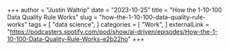 +++
author = "Justin Waltrip"
date = "2023-10-25"
title = "How the 1-10-100 Data Quality Rule Works"
slug = "how-the-1-10-100-data-quality-rule-works"
tags = [
    "data science",
]
categories = [
    "Work",
]
externalLink = "https://podcasters.spotify.com/pod/show/ai-driven/episodes/How-the-1-10-100-Data-Quality-Rule-Works-e2b22ho"
+++
